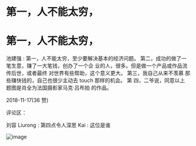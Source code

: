 # 第一，人不能太穷，

# 第一，人不能太穷，

池建强 : 第一，人不能太穷，至少要解决基本的经济问题。 第二，成功的做了一笔生意，赚了一大笔钱，创办了一个企 业的人，很多。但是做一个产品或作品流传后世，或者最终 对世界有些帮助，这个意义更大。 第三，我自己从来不羡慕 那些赚快钱的，自己也很少主动去 touch 那样的机会。 第 四，二爷说，同意以上 题图是肖全为法国摄影家马克·吕布拍 的作品。

2018-11-17(36 赞)

评论区：

刘容 Liurong : 第四点令人深思 Kai : 这位是谁

![image](img/Image_024.png)